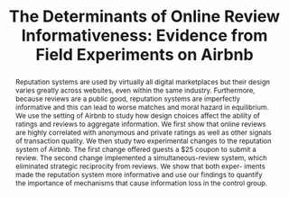---
layout:
title: "The Determinants of Online Review Informativeness: Evidence from Field Experiments on Airbnb"
category: research
abstract: Reputation systems are used by virtually all digital marketplaces but their design varies greatly across websites, even within the same industry. Furthermore, because reviews are a public good, reputation systems are imperfectly informative and this can lead to worse matches and moral hazard in equilibrium. We use the setting of Airbnb to study how design choices affect the ability of ratings and reviews to aggregate information. We first show that online reviews are highly correlated with anonymous and private ratings as well as other signals of transaction quality. We then study two experimental changes to the reputation system of Airbnb. The first change offered guests a $25 coupon to submit a review. The second change implemented a simultaneous-review system, which eliminated strategic reciprocity from reviews. We show that both exper- iments made the reputation system more informative and use our findings to quantify the importance of mechanisms that cause information loss in the control group.
journal: An earlier version of this paper was presented at EC'15 as&#58; "Bias and Reciprocity in Online Reviews&#58; Evidence from Field Experiments on Airbnb".
link: '/assets/reviews_paper.pdf'
js: "toggleMe('reviews'); return false;"
js_abbrev: 'reviews'
order: 2
published: 0
coauthors: (with Elena Grewal and David Holtz)
bib: <br> @article{reportingandreciprocity,
  title={The Determinants of Online Review Informativeness&#58; Evidence from Field Experiments on Airbnb},
  author={Fradkin, Andrey and Grewal, Elena and Holtz, David and Pearson, Matthew}, 
  year={2016}}
bibjs: "toggleMe('reviews_bib'); return false;"
bib_abbrev: 'reviews_bib'
---